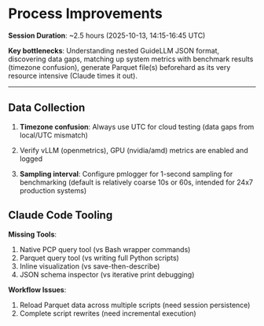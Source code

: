 # Process Improvements

**Session Duration**: ~2.5 hours (2025-10-13, 14:15-16:45 UTC)

**Key bottlenecks**: Understanding nested GuideLLM JSON format, discovering data gaps, matching up system metrics with benchmark results (timezone confusion), generate Parquet file(s) beforehard as its very resource intensive (Claude times it out).

---

## Data Collection

1. **Timezone confusion**: Always use UTC for cloud testing (data gaps from local/UTC mismatch)

2. Verify vLLM (openmetrics), GPU (nvidia/amd) metrics are enabled and logged

3. **Sampling interval**: Configure pmlogger for 1-second sampling for benchmarking (default is relatively coarse 10s or 60s, intended for 24x7 production systems)

## Claude Code Tooling

**Missing Tools**:
1. Native PCP query tool (vs Bash wrapper commands)
2. Parquet query tool (vs writing full Python scripts)
3. Inline visualization (vs save-then-describe)
4. JSON schema inspector (vs iterative print debugging)

**Workflow Issues**:
1. Reload Parquet data across multiple scripts (need session persistence)
2. Complete script rewrites (need incremental execution)
